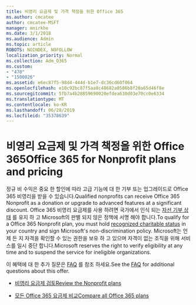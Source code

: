 ```yaml
---
title: 비영리 요금제 및 가격 책정을 위한 Office 365
ms.author: cmcatee
author: cmcatee-MSFT
manager: mnirkhe
ms.date: 3/1/2018
ms.audience: Admin
ms.topic: article
ROBOTS: NOINDEX, NOFOLLOW
localization_priority: Normal
ms.collection: Adm_O365
ms.custom:
- "478"
- "1500026"
ms.assetid: e6ec87f5-98d4-444d-b1e7-dc36cd60f064
ms.openlocfilehash: e10c92bc87f5aa8c48682a0586b8f20a65d46f8e
ms.sourcegitcommit: 5fb7a4b28859690020efdea630d03e70cc0e6334
ms.translationtype: MT
ms.contentlocale: ko-KR
ms.lasthandoff: 06/28/2019
ms.locfileid: "35378639"
---
```

# <a name="office-365-for-nonprofit-plans-and-pricing"></a><span data-ttu-id="87137-102">비영리 요금제 및 가격 책정을 위한 Office 365</span><span class="sxs-lookup"><span data-stu-id="87137-102">Office 365 for Nonprofit plans and pricing</span></span>

<span data-ttu-id="87137-103">정규 비 수익은 중요 한 할인에 따라 고급 기능에 대 한 기부 또는 업그레이드로 Office 365 비영리을 받을 수 있습니다.</span><span class="sxs-lookup"><span data-stu-id="87137-103">Qualified nonprofits can receive Office 365 Nonprofit as a donation or upgrade to advanced features at a significant discount.</span></span> <span data-ttu-id="87137-104">Office 365 비영리 요금제를 사용 하려면 국가에서 인식 되는 [자선 기부 상태](https://go.microsoft.com/fwlink/p/?LinkID=330253) 를 유지 하 고 Microsoft의 판별 되지 않은 정책에 서명 해야 합니다.</span><span class="sxs-lookup"><span data-stu-id="87137-104">To qualify for a Office 365 Nonprofit plan, you must hold [recognized charitable status](https://go.microsoft.com/fwlink/p/?LinkID=330253) in your country and sign Microsoft's non-discrimination policy.</span></span> <span data-ttu-id="87137-105">Microsoft는 언제 든 지 자격을 확인할 수 있는 권한을 보유 하 고 있으며 자격이 없는 조직을 위해 서비스를 일시 중단 합니다.</span><span class="sxs-lookup"><span data-stu-id="87137-105">Microsoft reserves the right to verify eligibility at any time and to suspend the service for ineligible organizations.</span></span>
  
<span data-ttu-id="87137-106">이 혜택에 대 한 추가 질문은 [FAQ](https://products.office.com/nonprofit/office-365-nonprofit) 를 참조 하세요.</span><span class="sxs-lookup"><span data-stu-id="87137-106">See the [FAQ](https://products.office.com/nonprofit/office-365-nonprofit) for additional questions about this offer.</span></span>
  
- [<span data-ttu-id="87137-107">비영리 요금제 검토</span><span class="sxs-lookup"><span data-stu-id="87137-107">Review the Nonprofit plans</span></span>](https://products.office.com/nonprofit/office-365-nonprofit-plans-and-pricing?tab=1)

- [<span data-ttu-id="87137-108">모든 Office 365 요금제 비교</span><span class="sxs-lookup"><span data-stu-id="87137-108">Compare all Office 365 plans</span></span>](https://products.office.com/business/compare-more-office-365-for-business-plans)
